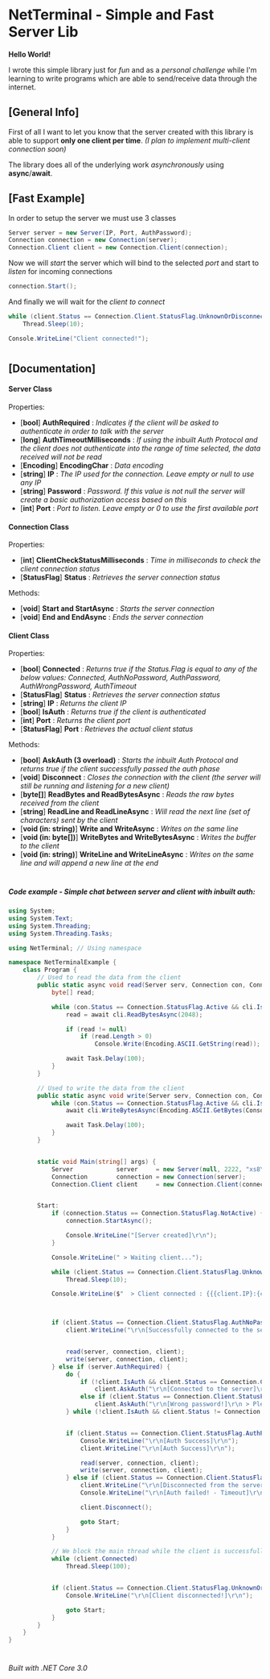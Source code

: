 # NetTerminal - Simple and Fast Server Lib
**Hello World!**

I wrote this simple library just for *fun* and as a *personal challenge* while I'm learning to write programs which are able to send/receive data through the internet.
## [General Info]
First of all I want to let you know that the server created with this library is able to support **only one client per time**. *(I plan to implement multi-client connection soon)*

The library does all of the underlying work *asynchronously* using **async**/**await**.

## [Fast Example]

In order to setup the server we must use 3 classes

```csharp
Server server = new Server(IP, Port, AuthPassword);
Connection connection = new Connection(server);
Connection.Client client = new Connection.Client(connection);
```

Now we will *start* the server which will bind to the selected *port* and start to *listen* for incoming connections

```csharp
connection.Start();
```

And finally we will wait for the *client to connect*

```csharp
while (client.Status == Connection.Client.StatusFlag.UnknownOrDisconnected)
	Thread.Sleep(10);

Console.WriteLine("Client connected!");
```

# 
## [Documentation]
#### Server Class
Properties:

- [**bool**] **AuthRequired** : *Indicates if the client will be asked to authenticate in order to talk with the server*
- [**long**] **AuthTimeoutMilliseconds** : *If using the inbuilt Auth Protocol and the client does not authenticate into the range of time selected, the data received will not be read*
- [**Encoding**] **EncodingChar** : *Data encoding*
- [**string**] **IP** : *The IP used for the connection. Leave empty or null to use any IP*
- [**string**] **Password** : *Password. If this value is not null the server will create a basic authorization access based on this*
- [**int**] **Port** : *Port to listen. Leave empty or 0 to use the first available port*

#### Connection Class
Properties:

- [**int**] **ClientCheckStatusMilliseconds** : *Time in milliseconds to check the client connection status*
- [**StatusFlag**] **Status** : *Retrieves the server connection status*

Methods:

- [**void**] **Start and StartAsync** : *Starts the server connection*
- [**void**] **End and EndAsync** : *Ends the server connection*

#### Client Class
Properties:

- [**bool**] **Connected** : *Returns true if the Status.Flag is equal to any of the below values: 
Connected, AuthNoPassword, AuthPassword, AuthWrongPassword, AuthTimeout*
- [**StatusFlag**] **Status** : *Retrieves the server connection status*
- [**string**] **IP** : *Returns the client IP*
- [**bool**] **IsAuth** : *Returns true if the client is authenticated*
- [**int**] **Port** : *Returns the client port*
- [**StatusFlag**] **Port** : *Retrieves the actual client status*

Methods:

- [**bool**] **AskAuth (3 overload)** : *Starts the inbuilt Auth Protocol and returns true if the client successfully passed the auth phase*
- [**void**] **Disconnect** : *Closes the connection with the client (the server will still be running and listening for a new client)*
- [**byte[]**] **ReadBytes and ReadBytesAsync** : *Reads the raw bytes received from the client*
- [**string**] **ReadLine and ReadLineAsync** : *Will read the next line (set of characters) sent by the client*
- [**void (in: string)**] **Write and WriteAsync** : *Writes on the same line*
- [**void (in: byte[])**] **WriteBytes and WriteBytesAsync** : *Writes the buffer to the client*
- [**void (in: string)**] **WriteLine and WriteLineAsync** : *Writes on the same line and will append a new line at the end*

# 
# 

##### Code example - Simple chat between server and client with inbuilt auth:

```csharp
using System;
using System.Text;
using System.Threading;
using System.Threading.Tasks;

using NetTerminal; // Using namespace

namespace NetTerminalExample {
    class Program {
        // Used to read the data from the client
        public static async void read(Server serv, Connection con, Connection.Client cli) {
            byte[] read;

            while (con.Status == Connection.StatusFlag.Active && cli.IsAuth) {
                read = await cli.ReadBytesAsync(2048);

                if (read != null)
                    if (read.Length > 0)
                        Console.Write(Encoding.ASCII.GetString(read));

                await Task.Delay(100);
            }
        }

        // Used to write the data from the client
        public static async void write(Server serv, Connection con, Connection.Client cli) {
            while (con.Status == Connection.StatusFlag.Active && cli.IsAuth) {
                await cli.WriteBytesAsync(Encoding.ASCII.GetBytes(Console.ReadLine() + "\r\n"));

                await Task.Delay(100);
            }
        }


        static void Main(string[] args) {
            Server            server     = new Server(null, 2222, "xs8\n"); // '\n' used if the client is sending data from a terminal which appends a new line at the end of the data
            Connection        connection = new Connection(server);
            Connection.Client client     = new Connection.Client(connection);


        Start:
            if (connection.Status == Connection.StatusFlag.NotActive) {
                connection.StartAsync();

                Console.WriteLine("[Server created]\r\n");
            }

            Console.WriteLine(" > Waiting client...");

            while (client.Status == Connection.Client.StatusFlag.UnknownOrDisconnected)
                Thread.Sleep(10);

            Console.WriteLine($"  > Client connected : {{{client.IP}:{client.Port}}}");



            if (client.Status == Connection.Client.StatusFlag.AuthNoPassword) {
                client.WriteLine("\r\n[Successfully connected to the server!]");


                read(server, connection, client);
                write(server, connection, client);
            } else if (server.AuthRequired) {
                do {
                    if (!client.IsAuth && client.Status == Connection.Client.StatusFlag.Connected)
                        client.AskAuth("\r\n[Connected to the server]\r\n > Please insert the password\r\n");
                    else if (client.Status == Connection.Client.StatusFlag.AuthWrongPassword)
                        client.AskAuth("\r\n[Wrong password!]\r\n > Please insert the password\r\n");
                } while (!client.IsAuth && client.Status != Connection.Client.StatusFlag.AuthTimeout && client.Status != Connection.Client.StatusFlag.UnknownOrDisconnected);


                if (client.Status == Connection.Client.StatusFlag.AuthPassword) {
                    Console.WriteLine("\r\n[Auth Success]\r\n");
                    client.WriteLine("\r\n[Auth Success]\r\n");

                    read(server, connection, client);
                    write(server, connection, client);
                } else if (client.Status == Connection.Client.StatusFlag.AuthTimeout) {
                    client.WriteLine("\r\n[Disconnected from the server because of timeout]\r\n");
                    Console.WriteLine("\r\n[Auth failed! - Timeout]\r\n");

                    client.Disconnect();

                    goto Start;
                }
            }

            // We block the main thread while the client is successfully connected
            while (client.Connected)
                Thread.Sleep(100);


            if (client.Status == Connection.Client.StatusFlag.UnknownOrDisconnected) {
                Console.WriteLine("\r\n[Client disconnected!]\r\n");

                goto Start;
            }
        }
    }
}
```

# 
*Built with .NET Core 3.0*
